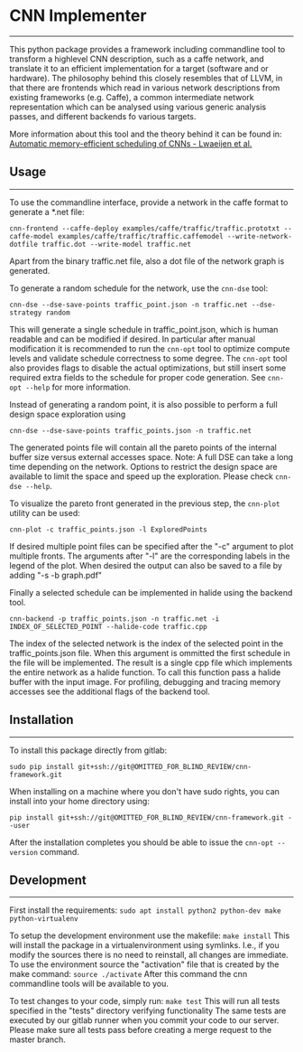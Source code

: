 # CNN Implementer
-----------------

This python package provides a framework including commandline tool to transform a highlevel CNN description, such as a caffe network, and translate it to an efficient implementation for a target (software and or hardware).
The philosophy behind this closely resembles that of LLVM, in that there are frontends which read in various network descriptions from existing frameworks (e.g. Caffe), a common intermediate network representation which can be analysed using various generic analysis passes, and different backends fo various targets.

More information about this tool and the theory behind it can be found in:</br>
[Automatic memory-efficient scheduling of CNNs - Lwaeijen et al.](https://research.tue.nl/en/publications/automatic-memory-efficient-scheduling-of-cnns)


## Usage
--------

To use the commandline interface, provide a network in the caffe format to generate a \*.net file:
```
cnn-frontend --caffe-deploy examples/caffe/traffic/traffic.prototxt --caffe-model examples/caffe/traffic/traffic.caffemodel --write-network-dotfile traffic.dot --write-model traffic.net
```
Apart from the binary traffic.net file, also a dot file of the network graph is generated.

To generate a random schedule for the network, use the ```cnn-dse``` tool:
```
cnn-dse --dse-save-points traffic_point.json -n traffic.net --dse-strategy random
```
This will generate a single schedule in traffic_point.json, which is human readable and can be modified if desired.
In particular after manual modification it is recommended to run the ```cnn-opt``` tool to optimize compute levels and validate schedule correctness to some degree.
The ```cnn-opt``` tool also provides flags to disable the actual optimizations, but still insert some required extra fields to the schedule for proper code generation.
See ```cnn-opt --help``` for more information.

Instead of generating a random point, it is also possible to perform a full design space exploration using
```
cnn-dse --dse-save-points traffic_points.json -n traffic.net
```
The generated points file will contain all the pareto points of the internal buffer size versus external accesses space.
Note: A full DSE can take a long time depending on the network. Options to restrict the design space are available to limit the space and speed up the exploration. Please check ```cnn-dse --help```.

To visualize the pareto front generated in the previous step, the ```cnn-plot``` utility can be used:
```
cnn-plot -c traffic_points.json -l ExploredPoints
```
If desired multiple point files can be specified after the "-c" argument to plot multiple fronts. The arguments after "-l" are the corresponding labels in the legend of the plot.
When desired the output can also be saved to a file by adding "-s -b graph.pdf"

Finally a selected schedule can be implemented in halide using the backend tool.
```
cnn-backend -p traffic_points.json -n traffic.net -i INDEX_OF_SELECTED_POINT --halide-code traffic.cpp
```
The index of the selected network is the index of the selected point in the traffic_points.json file.
When this argument is ommitted the first schedule in the file will be implemented.
The result is a single cpp file which implements the entire network as a halide function.
To call this function pass a halide buffer with the input image.
For profiling, debugging and tracing memory accesses see the additional flags of the backend tool.

## Installation
---------------
To install this package directly from gitlab:
```
sudo pip install git+ssh://git@OMITTED_FOR_BLIND_REVIEW/cnn-framework.git
```
When installing on a machine where you don't have sudo rights, you can install into your home directory using:
```
pip install git+ssh://git@OMITTED_FOR_BLIND_REVIEW/cnn-framework.git --user
```

After the installation completes you should be able to issue the ```cnn-opt --version``` command.

## Development
--------------
First install the requirements:
```sudo apt install python2 python-dev make python-virtualenv```

To setup the development environment use the makefile:
```make install```
This will install the package in a virtualenvironment using symlinks. I.e., if you modify the sources there is no need to reinstall, all changes are immediate.
To use the environment source the "activation" file that is created by the make command:
```source ./activate```
After this command the cnn commandline tools will be available to you.

To test changes to your code, simply run:
```make test```
This will run all tests specified in the "tests" directory verifying functionality
The same tests are executed by our gitlab runner when you commit your code to our server.
Please make sure all tests pass before creating a merge request to the master branch.
